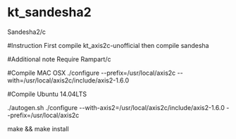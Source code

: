 # kt_sandesha2
Sandesha2/c

#Instruction
First compile kt_axis2c-unofficial then compile sandesha

#Additional note
Require Rampart/c

#Compile MAC OSX 
./configure --prefix=/usr/local/axis2c --with=/usr/local/axis2c/include/axis2-1.6.0

#Compile Ubuntu 14.04LTS

./autogen.sh
./configure --with-axis2=/usr/local/axis2c/include/axis2-1.6.0 --prefix=/usr/local/axis2c

make && make install
